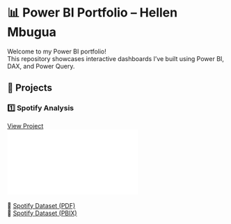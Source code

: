 # 📊 Power BI Portfolio – Hellen Mbugua

Welcome to my Power BI portfolio!  
This repository showcases interactive dashboards I’ve built using Power BI, DAX, and Power Query.  



## 🚀 Projects

### 1️⃣ Spotify Analysis
[View Project](./Project-1_ListeningTime)  
![Dashboard](./Spotify%20Dataset/Spotify%20Dataset.pdf)  

📂 [Spotify Dataset (PDF)](./Spotify%20Dataset/Spotify%20Dataset.pdf)  
📂 [Spotify Dataset (PBIX)](./Spotify%20Dataset/Spotify%20Dataset.pbix)

